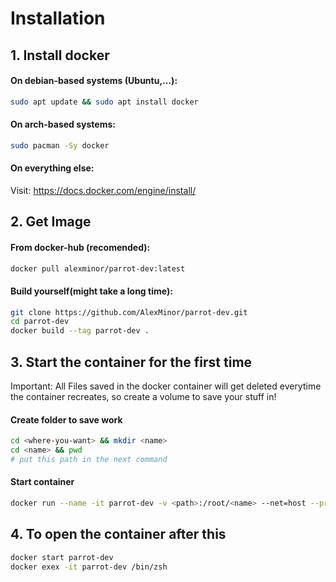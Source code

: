 # Installation
## 1. Install docker
#### On debian-based systems (Ubuntu,...):
``` bash
sudo apt update && sudo apt install docker
```
#### On arch-based systems:
``` bash
sudo pacman -Sy docker
```
#### On everything else:
Visit: <https://docs.docker.com/engine/install/>
## 2. Get Image
#### From docker-hub (recomended):
``` bash
docker pull alexminor/parrot-dev:latest
```
#### Build yourself(might take a long time):
``` bash
git clone https://github.com/AlexMinor/parrot-dev.git
cd parrot-dev
docker build --tag parrot-dev .
```
## 3. Start the container for the first time
Important: All Files saved in the docker container will get deleted everytime the container recreates, so create a volume to save your stuff in!
#### Create folder to save work
``` bash
cd <where-you-want> && mkdir <name>
cd <name> && pwd
# put this path in the next command
```
#### Start container
``` bash
docker run --name -it parrot-dev -v <path>:/root/<name> --net=host --privileged -e "TERM=xterm-256color" -h parrot-dev alexminor/parrot-dev:latest /bin/zsh
```
## 4. To open the container after this
``` bash
docker start parrot-dev
docker exex -it parrot-dev /bin/zsh
```
